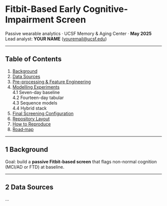 # Fitbit-Based Early Cognitive-Impairment Screen
Passive wearable analytics · UCSF Memory & Aging Center · **May 2025**  
Lead analyst: **YOUR NAME** (<youremail@ucsf.edu>)

---

## Table of Contents
1. [Background](#1-background)  
2. [Data Sources](#2-data-sources)  
3. [Pre-processing & Feature Engineering](#3-pre-processing--feature-engineering)  
4. [Modelling Experiments](#4-modelling-experiments)  
   4.1 Seven-day baseline  
   4.2 Fourteen-day tabular  
   4.3 Sequence models  
   4.4 Hybrid stack  
5. [Final Screening Configuration](#5-final-screening-configuration)  
6. [Repository Layout](#6-repository-layout)  
7. [How to Reproduce](#7-how-to-reproduce)  
8. [Road‑map](#8-road-map)

---

## 1  Background <a name="1-background"></a>
Goal: build a **passive Fitbit-based screen** that flags non-normal cognition (MCI/AD or FTD) at baseline.

---

## 2  Data Sources <a name="2-data-sources"></a>
...


